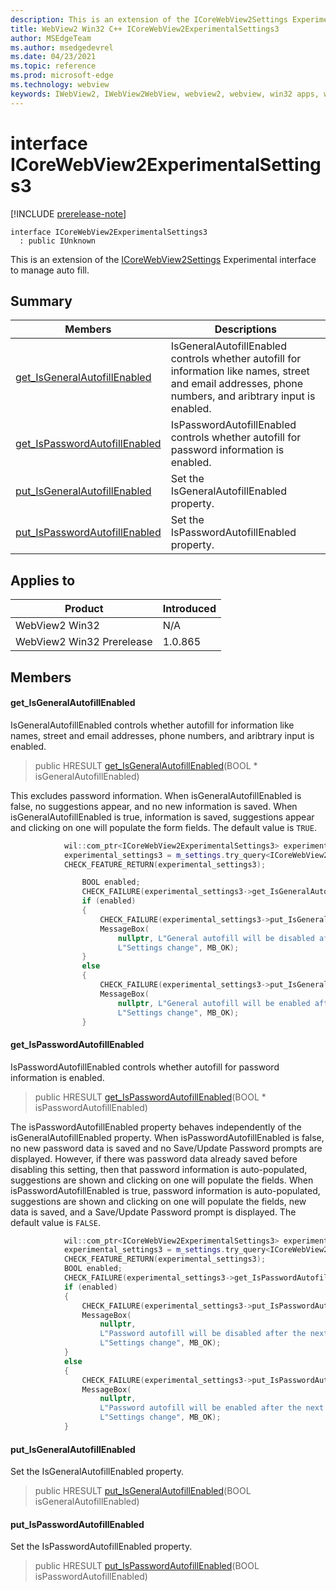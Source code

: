 ```yaml
---
description: This is an extension of the ICoreWebView2Settings Experimental interface to manage auto fill.
title: WebView2 Win32 C++ ICoreWebView2ExperimentalSettings3
author: MSEdgeTeam
ms.author: msedgedevrel
ms.date: 04/23/2021
ms.topic: reference
ms.prod: microsoft-edge
ms.technology: webview
keywords: IWebView2, IWebView2WebView, webview2, webview, win32 apps, win32, edge, ICoreWebView2, ICoreWebView2Controller, browser control, edge html, ICoreWebView2ExperimentalSettings3
---
```


# interface ICoreWebView2ExperimentalSettings3

[!INCLUDE [prerelease-note](../includes/prerelease-note.md)]

```
interface ICoreWebView2ExperimentalSettings3
  : public IUnknown
```

This is an extension of the [ICoreWebView2Settings](icorewebview2settings.md) Experimental interface to manage auto fill.

## Summary

 Members                        | Descriptions
--------------------------------|---------------------------------------------
[get_IsGeneralAutofillEnabled](#get_isgeneralautofillenabled) | IsGeneralAutofillEnabled controls whether autofill for information like names, street and email addresses, phone numbers, and aribtrary input is enabled.
[get_IsPasswordAutofillEnabled](#get_ispasswordautofillenabled) | IsPasswordAutofillEnabled controls whether autofill for password information is enabled.
[put_IsGeneralAutofillEnabled](#put_isgeneralautofillenabled) | Set the IsGeneralAutofillEnabled property.
[put_IsPasswordAutofillEnabled](#put_ispasswordautofillenabled) | Set the IsPasswordAutofillEnabled property.

## Applies to

Product                         | Introduced
--------------------------------|---------------------------------------------
WebView2 Win32            |    N/A
WebView2 Win32 Prerelease |    1.0.865

## Members

#### get_IsGeneralAutofillEnabled

IsGeneralAutofillEnabled controls whether autofill for information like names, street and email addresses, phone numbers, and aribtrary input is enabled.

> public HRESULT [get_IsGeneralAutofillEnabled](#get_isgeneralautofillenabled)(BOOL * isGeneralAutofillEnabled)

This excludes password information. When isGeneralAutofillEnabled is false, no suggestions appear, and no new information is saved. When isGeneralAutofillEnabled is true, information is saved, suggestions appear and clicking on one will populate the form fields. The default value is `TRUE`.

```cpp
            wil::com_ptr<ICoreWebView2ExperimentalSettings3> experimental_settings3;
            experimental_settings3 = m_settings.try_query<ICoreWebView2ExperimentalSettings3>();
            CHECK_FEATURE_RETURN(experimental_settings3);

                BOOL enabled;
                CHECK_FAILURE(experimental_settings3->get_IsGeneralAutofillEnabled(&enabled));
                if (enabled)
                {
                    CHECK_FAILURE(experimental_settings3->put_IsGeneralAutofillEnabled(FALSE));
                    MessageBox(
                        nullptr, L"General autofill will be disabled after the next navigation.",
                        L"Settings change", MB_OK);
                }
                else
                {
                    CHECK_FAILURE(experimental_settings3->put_IsGeneralAutofillEnabled(TRUE));
                    MessageBox(
                        nullptr, L"General autofill will be enabled after the next navigation.",
                        L"Settings change", MB_OK);
                }
```

#### get_IsPasswordAutofillEnabled

IsPasswordAutofillEnabled controls whether autofill for password information is enabled.

> public HRESULT [get_IsPasswordAutofillEnabled](#get_ispasswordautofillenabled)(BOOL * isPasswordAutofillEnabled)

The isPasswordAutofillEnabled property behaves independently of the isGeneralAutofillEnabled property. When isPasswordAutofillEnabled is false, no new password data is saved and no Save/Update Password prompts are displayed. However, if there was password data already saved before disabling this setting, then that password information is auto-populated, suggestions are shown and clicking on one will populate the fields. When isPasswordAutofillEnabled is true, password information is auto-populated, suggestions are shown and clicking on one will populate the fields, new data is saved, and a Save/Update Password prompt is displayed. The default value is `FALSE`.

```cpp
            wil::com_ptr<ICoreWebView2ExperimentalSettings3> experimental_settings3;
            experimental_settings3 = m_settings.try_query<ICoreWebView2ExperimentalSettings3>();
            CHECK_FEATURE_RETURN(experimental_settings3);
            BOOL enabled;
            CHECK_FAILURE(experimental_settings3->get_IsPasswordAutofillEnabled(&enabled));
            if (enabled)
            {
                CHECK_FAILURE(experimental_settings3->put_IsPasswordAutofillEnabled(FALSE));
                MessageBox(
                    nullptr,
                    L"Password autofill will be disabled after the next navigation.",
                    L"Settings change", MB_OK);
            }
            else
            {
                CHECK_FAILURE(experimental_settings3->put_IsPasswordAutofillEnabled(TRUE));
                MessageBox(
                    nullptr,
                    L"Password autofill will be enabled after the next navigation.",
                    L"Settings change", MB_OK);
            }
```

#### put_IsGeneralAutofillEnabled

Set the IsGeneralAutofillEnabled property.

> public HRESULT [put_IsGeneralAutofillEnabled](#put_isgeneralautofillenabled)(BOOL isGeneralAutofillEnabled)

#### put_IsPasswordAutofillEnabled

Set the IsPasswordAutofillEnabled property.

> public HRESULT [put_IsPasswordAutofillEnabled](#put_ispasswordautofillenabled)(BOOL isPasswordAutofillEnabled)

